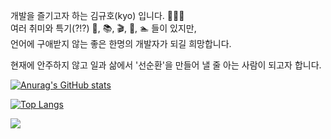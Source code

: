 개발을 즐기고자 하는 김규호(kyo) 입니다. 👋👋👋 <br>
여러 취미와 특기(?!?) 👶, 📚, 🎬, 👞, 🏊 들이 있지만, <br>
언어에 구애받지 않는 좋은 한명의 개발자가 되길 희망합니다. <br>

현재에 안주하지 않고 일과 삶에서 '선순환'을 만들어 낼 줄 아는 사람이 되고자 합니다.

[![Anurag's GitHub stats](https://github-readme-stats.vercel.app/api?username=kyoDaddy&hide=contribs,prs,stars&show_icons=true)](https://github.com/anuraghazra/github-readme-stats)

[![Top Langs](https://github-readme-stats.vercel.app/api/top-langs/?username=kyoDaddy&layout=compact&exclude_repo=book)](https://github.com/anuraghazra/github-readme-stats)

<div align="left">
<a href="#"><img src="https://hits.seeyoufarm.com/api/count/incr/badge.svg?url=https%3A%2F%2Fgithub.com%2FkyoDaddy&count_bg=%2379C83D&title_bg=%23555555&icon=&icon_color=%23E7E7E7&title=hits&edge_flat=false"/></a>
</div>

 
